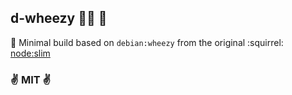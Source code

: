 
d-wheezy :money_with_wings::money_with_wings: :money_with_wings:
----

:minidisc: Minimal build based on `debian:wheezy` from the original :squirrel: [node:slim](https://github.com/docker-library/node/blob/master/0.10/slim/Dockerfile)

### :v: MIT :v:

